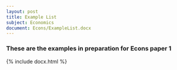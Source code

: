 ```yaml
---
layout: post
title: Example List
subject: Economics
document: Econs/ExampleList.docx
---
```


### These are the examples in preparation for Econs paper 1

{% include docx.html %}